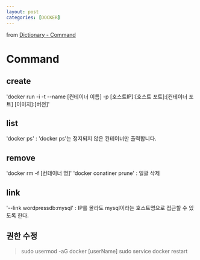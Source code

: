 ```yaml
---
layout: post
categories: [DOCKER]
---
```


from [Dictionary - Command](https://github.com/newkayak12/Dictionary/blob/master/docker/02.command.md)


# Command

## create
'docker run -i -t --name [컨테이너 이름] -p [호스트IP]:[호스트 포트]:[컨테이너 포트] [이미지]:[버전]'

## list
'docker ps' : 'docker ps'는 정지되지 않은 컨테이너만 출력합니다.

## remove
'docker rm -f [컨테이너 명]'
'docker conatiner prune' :  일괄 삭제

## link
'--link wordpressdb:mysql' :  IP를 몰라도 mysql이라는 호스트명으로 접근할 수 있도록 한다.

## 권한 수정

> sudo usermod -aG docker [userName]
> sudo service docker restart